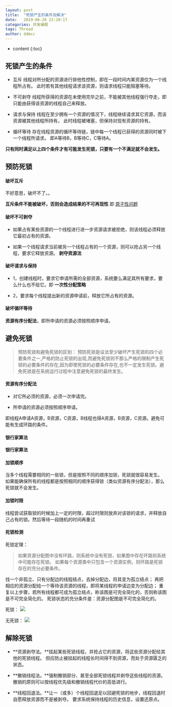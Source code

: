```yaml
---
layout: post
title:  "死锁产生的条件及解决"
date:   2019-06-26 22:20:17
categories: 并发编程
tags: Thread
author: ddmcc
---
```


* content
{:toc}


## 死锁产生的条件

- 互斥
线程对所分配的资源进行排他性控制，即在一段时间内某资源仅为一个线程所占有。
此时若有其他线程请求该资源，则请求线程只能阻塞等待。

- 不可剥夺
线程所获得的资源在未使用完毕之前，不能被其他线程强行夺走，即只能由获得该资源的线程自己来释放。





- 请求与保持
线程在至少拥有一个资源的情况下，线程继续请求其它资源，而该资源被其他线程所持有，
此时线程被堵塞，但保持对现有资源的持有。

- 循环等待
存在线程资源的循环等待链，链中每一个线程已获得的资源同时被下一个线程所请求。
即A等待B，B等待C，C等待A。

**只有同时满足以上四个条件才有可能发生死锁，只要有一个不满足就不会发生。**

## 预防死锁

#### 破坏互斥
不好意思，破坏不了。。

**互斥条件不能被破坏，否则会造成结果的不可再现性** 即 [原子性问题](https://ddmcc.space/2019/06/24/how-to-understand-thread-safety/#%E5%8E%9F%E5%AD%90%E6%80%A7%E9%97%AE%E9%A2%98)

#### 破坏不可剥夺
- 如果占有某些资源的一个线程进行进一步资源请求被拒绝，则该线程必须释放它最初占有的资源。

- 如果一个线程请求当前被另一个线程占有的一个资源，则可以抢占另一个线程，要求它释放资源。 **剥夺资源法**

#### 破坏请求与保持
- 1，创建线程时，要求它申请所需的全部资源，系统要么满足其所有要求，要么什么也不给它。即 **一次性分配策略**

- 2，要求每个线程提出新的资源申请前，释放它所占有的资源。

#### 破坏循环等待
**资源有序分配法**，即所申请的资源必须按照顺序申请。

## 避免死锁

>预防死锁和避免死锁的区别： 
>预防死锁是设法至少破坏产生死锁的四个必要条件之一,严格的防止死锁的出现,而避免死锁则不那么严格的限制产生死锁的必要条件的存在,因为即使死锁的必要条件存在,也不一定发生死锁。避免死锁是在系统运行过程中注意避免死锁的最终发生。

#### 资源有序分配法
- 对它所必须的资源，必须一次申请完。

- 所申请的资源必须按照顺序申请。

即线程A申请A资源，B资源，C资源，B线程也得A资源，B资源，C资源。避免可能有生成环路的条件。

#### 银行家算法
**银行家算法**

#### 加锁顺序
当多个线程需要相同的一些锁，但是按照不同的顺序加锁，死锁就很容易发生。
如果能确保所有的线程都是按照相同的顺序获得锁（类似资源有序分配法），那么死锁就不会发生。

#### 加锁时限
线程尝试获取锁的时候加上一定的时限，超过时限则放弃对该锁的请求，并释放自己占有的锁。然后等待一段随机的时间再重试

#### 死锁检测
死锁定理：

>如果资源分配图中没有环路，则系统中没有死锁，如果图中存在环路则系统中可能存在死锁。
>如果每个资源类中只包含一个资源实例，则环路是死锁存在的充分必要条件。

找一个非孤立、只有分配边的线程结点，去掉分配边，将其变为孤立结点；
再把相应的资源分配给一个等待该资源的线程，即将某线程的申请边变为分配边；
重复以上步骤，若所有线程都可成为孤立结点，称该图是可完全简化的，否则称该图是不可完全简化的。 
死锁状态的充分条件是：资源分配图是不可完全简化的。

死锁：
![](http://img-blog.csdn.net/2018072312123883?watermark/2/text/aHR0cHM6Ly9ibG9nLmNzZG4ubmV0L21hbmlhY3h4/font/5a6L5L2T/fontsize/400/fill/I0JBQkFCMA==/dissolve/70)

无死锁：
![](http://img-blog.csdn.net/20180723121304451?watermark/2/text/aHR0cHM6Ly9ibG9nLmNzZG4ubmV0L21hbmlhY3h4/font/5a6L5L2T/fontsize/400/fill/I0JBQkFCMA==/dissolve/70)


## 解除死锁

- **资源剥夺法。**挂起某些死锁线程，并抢占它的资源，将这些资源分配给其他的死锁线程。
但应防止被挂起的线程长时间得不到资源，而处于资源匮乏的状态。

- **撤销线程法。**强制撤销部分、甚至全部死锁线程并剥夺这些线程的资源。
撤销的原则可以按线程优先级和撤销线程代价的高低进行。

- **线程回退法。**让一（或多）个线程回退足以回避死锁的地步，线程回退时自愿释放资源而不是被剥夺。
要求系统保持线程的历史信息，设置还原点。


